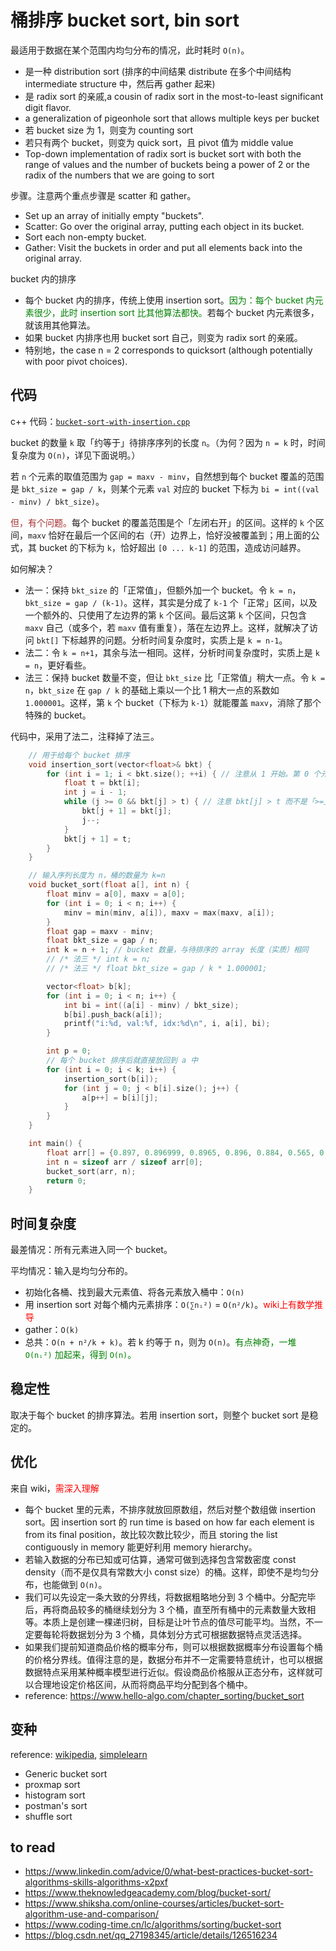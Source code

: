 # 桶排序 bucket sort, bin sort

最适用于数据在某个范围内均匀分布的情况，此时耗时 `O(n)`。

- 是一种 distribution sort (排序的中间结果 distribute 在多个中间结构 intermediate structure 中，然后再 gather 起来)
- 是 radix sort 的亲戚,a cousin of radix sort in the most-to-least significant digit flavor.
- a generalization of pigeonhole sort that allows multiple keys per bucket
- 若 bucket size 为 1，则变为 counting sort
- 若只有两个 bucket，则变为 quick sort，且 pivot 值为 middle value
- Top-down implementation of radix sort is bucket sort with both the range of values and the number of buckets being a power of 2 or the radix of the numbers that we are going to sort

步骤。注意两个重点步骤是 scatter 和 gather。

- Set up an array of initially empty "buckets".
- Scatter: Go over the original array, putting each object in its bucket.
- Sort each non-empty bucket.
- Gather: Visit the buckets in order and put all elements back into the original array.

bucket 内的排序

- 每个 bucket 内的排序，传统上使用 insertion sort。<font color="green">因为：每个 bucket 内元素很少，此时 insertion sort 比其他算法都快。</font>若每个 bucket 内元素很多，就该用其他算法。
- 如果 bucket 内排序也用 bucket sort 自己，则变为 radix sort 的亲戚。
- 特别地，the case n = 2 corresponds to quicksort (although potentially with poor pivot choices).


## 代码

c++ 代码：[`bucket-sort-with-insertion.cpp`](code/bucket-sort-with-insertion.cpp)

bucket 的数量 `k` 取「约等于」待排序序列的长度 `n`。（为何？因为 `n = k` 时，时间复杂度为 `O(n)`，详见下面说明。）

若 `n` 个元素的取值范围为 `gap = maxv - minv`，自然想到每个 bucket 覆盖的范围是 `bkt_size = gap / k`，则某个元素 `val` 对应的 bucket 下标为 `bi = int((val - minv) / bkt_size)`。

<font color="brown">但，有个问题。</font>每个 bucket 的覆盖范围是个「左闭右开」的区间。这样的 `k` 个区间，`maxv` 恰好在最后一个区间的右（开）边界上，恰好没被覆盖到；用上面的公式，其 bucket 的下标为 `k`，恰好超出 `[0 ... k-1]` 的范围，造成访问越界。

如何解决？
- 法一：保持 `bkt_size` 的「正常值」，但额外加一个 bucket。令 `k = n`，`bkt_size = gap / (k-1)`。这样，其实是分成了 `k-1` 个「正常」区间，以及一个额外的、只使用了左边界的第 `k` 个区间。最后这第 `k` 个区间，只包含 `maxv` 自己（或多个，若 `maxv` 值有重复），落在左边界上。这样，就解决了访问 `bkt[]` 下标越界的问题。分析时间复杂度时，实质上是 `k = n-1`。
- 法二：令 `k = n+1`，其余与法一相同。这样，分析时间复杂度时，实质上是 `k = n`，更好看些。
- 法三：保持 bucket 数量不变，但让 `bkt_size` 比「正常值」稍大一点。令 `k = n`，`bkt_size` 在 `gap / k` 的基础上乘以一个比 1 稍大一点的系数如 `1.000001`。这样，第 `k` 个 bucket（下标为 `k-1`）就能覆盖 `maxv`，消除了那个特殊的 bucket。

代码中，采用了法二，注释掉了法三。

```cpp
    // 用于给每个 bucket 排序
    void insertion_sort(vector<float>& bkt) {
        for (int i = 1; i < bkt.size(); ++i) { // 注意从 1 开始。第 0 个元素是「已排序区」的初始态。
            float t = bkt[i];
            int j = i - 1;
            while (j >= 0 && bkt[j] > t) { // 注意 bkt[j] > t 而不是「>=」，为保持稳定性。
                bkt[j + 1] = bkt[j];
                j--;
            }
            bkt[j + 1] = t;
        }
    }

    // 输入序列长度为 n，桶的数量为 k=n
    void bucket_sort(float a[], int n) {
        float minv = a[0], maxv = a[0];
        for (int i = 0; i < n; i++) {
            minv = min(minv, a[i]), maxv = max(maxv, a[i]);
        }
        float gap = maxv - minv;
        float bkt_size = gap / n;
        int k = n + 1; // bucket 数量，与待排序的 array 长度（实质）相同
        // /* 法三 */ int k = n;
        // /* 法三 */ float bkt_size = gap / k * 1.000001;

        vector<float> b[k];
        for (int i = 0; i < n; i++) {
            int bi = int((a[i] - minv) / bkt_size);
            b[bi].push_back(a[i]);
            printf("i:%d, val:%f, idx:%d\n", i, a[i], bi);
        }

        int p = 0;
        // 每个 bucket 排序后就直接放回到 a 中
        for (int i = 0; i < k; i++) {
            insertion_sort(b[i]);
            for (int j = 0; j < b[i].size(); j++) {
                a[p++] = b[i][j];
            }
        }
    }

    int main() {
        float arr[] = {0.897, 0.896999, 0.8965, 0.896, 0.884, 0.565, 0.656, 0.1234, 0.665, 0.3434};
        int n = sizeof arr / sizeof arr[0];
        bucket_sort(arr, n);
        return 0;
    }
```

## 时间复杂度

最差情况：所有元素进入同一个 bucket。

平均情况：输入是均匀分布的。
- 初始化各桶、找到最大元素值、将各元素放入桶中：`O(n)`
- 用 insertion sort 对每个桶内元素排序：`O(∑nᵢ²)` = `O(n²/k)`。<font color="red">wiki上有数学推导</font>
- gather：`O(k)`
- 总共：`O(n + n²/k + k)`。若 k 约等于 n，则为 `O(n)`。<font color="green">有点神奇，一堆 `O(nᵢ²)` 加起来，得到 `O(n)`。</font>

## 稳定性

取决于每个 bucket 的排序算法。若用 insertion sort，则整个 bucket sort 是稳定的。

## 优化

来自 wiki，<font color="red">需深入理解</font>

- 每个 bucket 里的元素，不排序就放回原数组，然后对整个数组做 insertion sort。因 insertion sort 的 run time is based on how far each element is from its final position，故比较次数比较少，而且 storing the list contiguously in memory 能更好利用 memory hierarchy。
- 若输入数据的分布已知或可估算，通常可做到选择包含常数密度 const density（而不是仅具有常数大小 const size）的桶。这样，即使不是均匀分布，也能做到 `O(n)`。
- 我们可以先设定一条大致的分界线，将数据粗略地分到 3 个桶中。分配完毕后，再将商品较多的桶继续划分为 3 个桶，直至所有桶中的元素数量大致相等。本质上是创建一棵递归树，目标是让叶节点的值尽可能平均。当然，不一定要每轮将数据划分为 3 个桶，具体划分方式可根据数据特点灵活选择。
- 如果我们提前知道商品价格的概率分布，则可以根据数据概率分布设置每个桶的价格分界线。值得注意的是，数据分布并不一定需要特意统计，也可以根据数据特点采用某种概率模型进行近似。假设商品价格服从正态分布，这样就可以合理地设定价格区间，从而将商品平均分配到各个桶中。
- reference: https://www.hello-algo.com/chapter_sorting/bucket_sort

## 变种

reference: [wikipedia](https://en.wikipedia.org/wiki/Bucket_sort), [simplelearn](https://www.simplilearn.com/tutorials/data-structure-tutorial/bucket-sort-algorithm)

- Generic bucket sort
- proxmap sort
- histogram sort
- postman's sort
- shuffle sort

## to read

- https://www.linkedin.com/advice/0/what-best-practices-bucket-sort-algorithms-skills-algorithms-x2pxf
- https://www.theknowledgeacademy.com/blog/bucket-sort/
- https://www.shiksha.com/online-courses/articles/bucket-sort-algorithm-use-and-comparison/
- https://www.coding-time.cn/lc/algorithms/sorting/bucket-sort
- https://blog.csdn.net/qq_27198345/article/details/126516234
